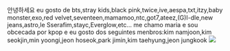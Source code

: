 안녕하세요
eu gosto de bts,stray kids,black pink,twice,ive,aespa,txt,itzy,baby monster,exo,red velvet,seventeen,mamamoo,ntc,got7,ateez,(G)I-dle,new jeans,astro,le Sserafim,stayc,Everglow,etc...
me chamo maria e sou obcecada por kpop
e eu gosto dos seguintes menbros:kim namjoon,kim seokjin,min yoongi,jeon hoseok,park jimin,kim taehyung,jeon jungkook
![](https://media1.tenor.com/m/SRHtgcsDcrAAAAAd/jungkook-jeon-jungkook.gif)
